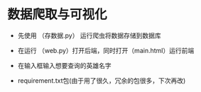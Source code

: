 # 数据爬取与可视化
-	先使用 （存数据.py） 运行爬虫将数据存储到数据库
-	在运行 （web.py）打开后端，同时打开（main.html）运行前端
-	在输入框输入想要查询的英雄名字

- requirement.txt包(由于用了很久，冗余的包很多，下次再改)

